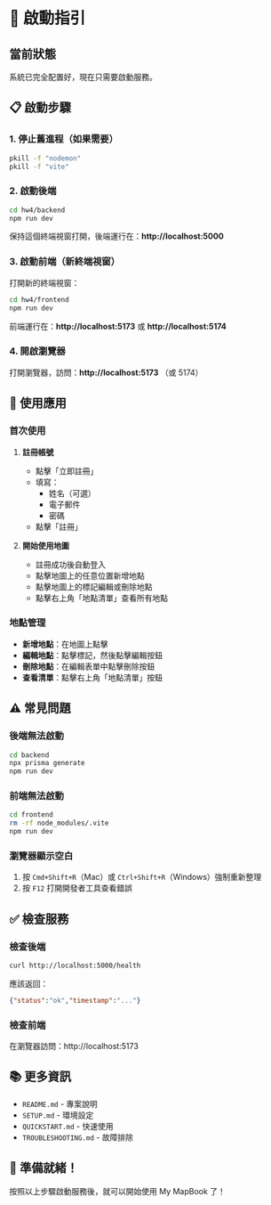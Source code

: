# 🚀 啟動指引

## 當前狀態

系統已完全配置好，現在只需要啟動服務。

## 📋 啟動步驟

### 1. 停止舊進程（如果需要）

```bash
pkill -f "nodemon"
pkill -f "vite"
```

### 2. 啟動後端

```bash
cd hw4/backend
npm run dev
```

保持這個終端視窗打開，後端運行在：**http://localhost:5000**

### 3. 啟動前端（新終端視窗）

打開新的終端視窗：

```bash
cd hw4/frontend
npm run dev
```

前端運行在：**http://localhost:5173** 或 **http://localhost:5174**

### 4. 開啟瀏覽器

打開瀏覽器，訪問：**http://localhost:5173** （或 5174）

## 🎯 使用應用

### 首次使用

1. **註冊帳號**
   - 點擊「立即註冊」
   - 填寫：
     - 姓名（可選）
     - 電子郵件
     - 密碼
   - 點擊「註冊」

2. **開始使用地圖**
   - 註冊成功後自動登入
   - 點擊地圖上的任意位置新增地點
   - 點擊地圖上的標記編輯或刪除地點
   - 點擊右上角「地點清單」查看所有地點

### 地點管理

- **新增地點**：在地圖上點擊
- **編輯地點**：點擊標記，然後點擊編輯按鈕
- **刪除地點**：在編輯表單中點擊刪除按鈕
- **查看清單**：點擊右上角「地點清單」按鈕

## ⚠️ 常見問題

### 後端無法啟動

```bash
cd backend
npx prisma generate
npm run dev
```

### 前端無法啟動

```bash
cd frontend
rm -rf node_modules/.vite
npm run dev
```

### 瀏覽器顯示空白

1. 按 `Cmd+Shift+R`（Mac）或 `Ctrl+Shift+R`（Windows）強制重新整理
2. 按 `F12` 打開開發者工具查看錯誤

## ✅ 檢查服務

### 檢查後端

```bash
curl http://localhost:5000/health
```

應該返回：
```json
{"status":"ok","timestamp":"..."}
```

### 檢查前端

在瀏覽器訪問：http://localhost:5173

## 📚 更多資訊

- `README.md` - 專案說明
- `SETUP.md` - 環境設定
- `QUICKSTART.md` - 快速使用
- `TROUBLESHOOTING.md` - 故障排除

## 🎉 準備就緒！

按照以上步驟啟動服務後，就可以開始使用 My MapBook 了！
